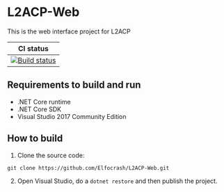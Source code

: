 # L2ACP-Web
This is the web interface project for L2ACP

|  CI status        |
|:-------------:|
| [![Build status](https://ci.appveyor.com/api/projects/status/yunj77v8vy526owo?svg=true)](https://ci.appveyor.com/project/Elfocrash/l2acp-web) |

## Requirements to build and run
* .NET Core runtime
* .NET Core SDK 
* Visual Studio 2017 Community Edition 

## How to build
1. Clone the source code:
```
git clone https://github.com/Elfocrash/L2ACP-Web.git
```
2. Open Visual Studio, do a `dotnet restore` and then publish the project.
